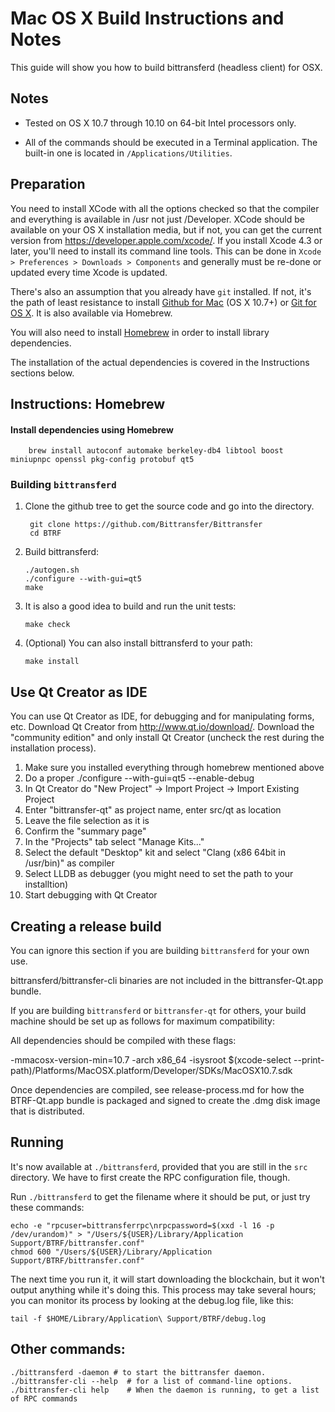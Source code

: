 Mac OS X Build Instructions and Notes
====================================
This guide will show you how to build bittransferd (headless client) for OSX.

Notes
-----

* Tested on OS X 10.7 through 10.10 on 64-bit Intel processors only.

* All of the commands should be executed in a Terminal application. The
built-in one is located in `/Applications/Utilities`.

Preparation
-----------

You need to install XCode with all the options checked so that the compiler
and everything is available in /usr not just /Developer. XCode should be
available on your OS X installation media, but if not, you can get the
current version from https://developer.apple.com/xcode/. If you install
Xcode 4.3 or later, you'll need to install its command line tools. This can
be done in `Xcode > Preferences > Downloads > Components` and generally must
be re-done or updated every time Xcode is updated.

There's also an assumption that you already have `git` installed. If
not, it's the path of least resistance to install [Github for Mac](https://mac.github.com/)
(OS X 10.7+) or
[Git for OS X](https://code.google.com/p/git-osx-installer/). It is also
available via Homebrew.

You will also need to install [Homebrew](http://brew.sh) in order to install library
dependencies.

The installation of the actual dependencies is covered in the Instructions
sections below.

Instructions: Homebrew
----------------------

#### Install dependencies using Homebrew

        brew install autoconf automake berkeley-db4 libtool boost miniupnpc openssl pkg-config protobuf qt5

### Building `bittransferd`

1. Clone the github tree to get the source code and go into the directory.

        git clone https://github.com/Bittransfer/Bittransfer
        cd BTRF

2.  Build bittransferd:

        ./autogen.sh
        ./configure --with-gui=qt5
        make

3.  It is also a good idea to build and run the unit tests:

        make check

4.  (Optional) You can also install bittransferd to your path:

        make install

Use Qt Creator as IDE
------------------------
You can use Qt Creator as IDE, for debugging and for manipulating forms, etc.
Download Qt Creator from http://www.qt.io/download/. Download the "community edition" and only install Qt Creator (uncheck the rest during the installation process).

1. Make sure you installed everything through homebrew mentioned above
2. Do a proper ./configure --with-gui=qt5 --enable-debug
3. In Qt Creator do "New Project" -> Import Project -> Import Existing Project
4. Enter "bittransfer-qt" as project name, enter src/qt as location
5. Leave the file selection as it is
6. Confirm the "summary page"
7. In the "Projects" tab select "Manage Kits..."
8. Select the default "Desktop" kit and select "Clang (x86 64bit in /usr/bin)" as compiler
9. Select LLDB as debugger (you might need to set the path to your installtion)
10. Start debugging with Qt Creator

Creating a release build
------------------------
You can ignore this section if you are building `bittransferd` for your own use.

bittransferd/bittransfer-cli binaries are not included in the bittransfer-Qt.app bundle.

If you are building `bittransferd` or `bittransfer-qt` for others, your build machine should be set up
as follows for maximum compatibility:

All dependencies should be compiled with these flags:

 -mmacosx-version-min=10.7
 -arch x86_64
 -isysroot $(xcode-select --print-path)/Platforms/MacOSX.platform/Developer/SDKs/MacOSX10.7.sdk

Once dependencies are compiled, see release-process.md for how the BTRF-Qt.app
bundle is packaged and signed to create the .dmg disk image that is distributed.

Running
-------

It's now available at `./bittransferd`, provided that you are still in the `src`
directory. We have to first create the RPC configuration file, though.

Run `./bittransferd` to get the filename where it should be put, or just try these
commands:

    echo -e "rpcuser=bittransferrpc\nrpcpassword=$(xxd -l 16 -p /dev/urandom)" > "/Users/${USER}/Library/Application Support/BTRF/bittransfer.conf"
    chmod 600 "/Users/${USER}/Library/Application Support/BTRF/bittransfer.conf"

The next time you run it, it will start downloading the blockchain, but it won't
output anything while it's doing this. This process may take several hours;
you can monitor its process by looking at the debug.log file, like this:

    tail -f $HOME/Library/Application\ Support/BTRF/debug.log

Other commands:
-------

    ./bittransferd -daemon # to start the bittransfer daemon.
    ./bittransfer-cli --help  # for a list of command-line options.
    ./bittransfer-cli help    # When the daemon is running, to get a list of RPC commands
